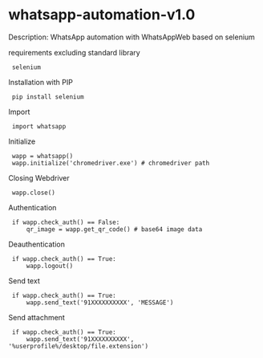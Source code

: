 # whatsapp-automation-v1.0
Description: WhatsApp automation with WhatsAppWeb based on selenium
 
 requirements excluding standard library
 
     selenium
     
 Installation with PIP
 
     pip install selenium 
     
 Import
 
     import whatsapp
     
 Initialize
 
     wapp = whatsapp()
     wapp.initialize('chromedriver.exe') # chromedriver path
     
 Closing Webdriver
 
     wapp.close()
     
 Authentication
 
     if wapp.check_auth() == False:
         qr_image = wapp.get_qr_code() # base64 image data
 
 Deauthentication
 
     if wapp.check_auth() == True:
         wapp.logout()
     
 Send text
 
     if wapp.check_auth() == True:
         wapp.send_text('91XXXXXXXXXX', 'MESSAGE')
         
 Send attachment
 
     if wapp.check_auth() == True:
         wapp.send_text('91XXXXXXXXXX', '%userprofile%/desktop/file.extension')
         
